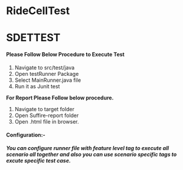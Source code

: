 # RideCellTest

# SDETTEST
<html>
  <body>
      <h4>Please Follow Below Procedure to Execute Test</h4>
    <div>
      <ol>
        <li>Navigate to src/test/java</li>
          <li>Open testRunner Package</li>
        <li>Select MainRunner.java file</li>
         <li>Run it as Junit test</li>
      </ol> 
    </div>  
    <div>
      <b>For Report Please Follow below procedure. </b>
      <ol>
        <li>Navigate to target folder</li>
          <li>Open Suffire-report folder</li>
        <li>Open .html file in browser.</li>
      </ol> 
    </div>  
  </body>
  </html>

<h4>Configuration:- </h4>
<b><i>You can configure runner file with feature level tag to execute all scenario all together 
  and also you can use scenario specific tags to excute specific test case.</b></i>
